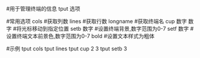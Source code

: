 #用于管理终端的信息
tput 选项

#常用选项
cols			#获取列数
lines			#获取行数
longname		#获取终端名
cup 数字 数字		#将光标移动到指定位置
setb 数字		#设置终端背景,数字范围为0-7
setf 数字		#设置终端文本前景色,数字范围为0-7
bold			#设置文本样式为粗体

#示例
tput cols
tput lines
tput cup 2 3
tput setb 3
